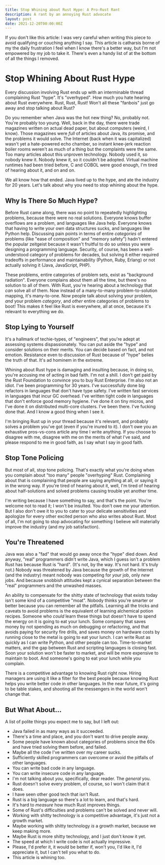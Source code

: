 ```yaml
---
title: Stop Whining about Rust Hype: A Pro-Rust Rant
description: A rant by an annoying Rust advocate
layout: post
date: 2021-12-20T00:00:00Z
---
```


If you don't like this article: I was very careful when writing this piece to
avoid qualifying or couching anything I say. This article is catharsis borne of
my the daily frustration I feel when I know there's a better way, but I'm not
empowered by my job to take it. There's even a handy list of at the bottom of
all the things I removed.

# Stop Whining About Rust Hype

Every discussion involving Rust ends up with an interminable thread complaining
Rust "hype". It's "overhyped". How much you hate hearing about Rust everywhere.
Rust, Rust, Rust! Won't all these "fanbois" just go away and stop talking about
Rust?

Do you remember when Java was the hot new thing? No, probably not. You're
probably too young. Well, back in the day, there were trade magazines written
on actual dead paper, but about computers (weird, I know). Those magazines were
*full* of articles about Java, its promise, and the problems it would solve.
The Internet (back when it was capitalized) wasn't yet a hate-powered echo
chamber, so instant knee-jerk reaction boiler rooms weren't as much of a thing
but the complaints were the same. Too many articles about this unproven
technology. Nobody used it, so nobody knew it. Nobody knew it, so it couldn't
be adopted. Virtual machine runtimes had been tried before, C and COBOL were
good enough, I'm tired of hearing about it, and on and on.

We all know how that ended. Java lived up to the hype, and ate the industry for
20 years. Let's talk about why you need to stop whining about the hype.

## Why Is There So Much Hype?

Before Rust came along, there was no point to repeatedly highlighting problems,
because there were no real solutions. Everyone knows buffer overflows are a
problem, and languages like Java help. Everyone knows that having to write your
own data structures sucks, and languages like Python help. Discussing pain
points in terms of entire _categories_ of problems (like "ease of composition"
and "memory safety") hadn't entered the popular zeitgeist because it wasn't
fruitful to do so unless you were designing a programming language. Security,
of course, has been a well-understood category of problems for decades, but
solving it either required tradeoffs in performance and maintainability
(Python, Ruby, Erlang) or not actually solving it (Java, JavaScript, PHP).

These problems, entire categories of problem sets, exist as "background
radiation". Everyone complains about them all the time, but there's no solution
to all of them. With Rust, you're hearing about a technology that _can_ solve
all of them. Now instead of a many-to-many problem-to-solution mapping, it's
many-to-one. Now people talk about solving your problem, _and_ your problem
_category_, and _other_ entire categories of problems to boot! This makes it
feel like Rust is everywhere, all at once, because it's relevant to everything
we do.

## Stop Lying to Yourself

It's a hallmark of techie-types, of "engineers", that you're adept at assessing
systems dispassionately. You can put aside the "hype" and consider solutions on
their merits. You can decide based on fact, and not emotion. Resistance even to
discussion of Rust because of "hype" belies the truth of that. It's ad hominem
in the extreme.

Whining about Rust hype is damaging and insulting because, in doing so, you're
accusing me of acting in bad faith. I'm not a shill. I don't get paid by the
Rust Foundation to convince you to buy Rust Enterprise. I'm also not an idiot.
I've been programming for 30 years. I've successfully done big refactors in
languages that don't have type safety. I've written fast services in languages
that incur GC overhead. I've written tight code in languages that don't enforce
good memory hygiene. I've done it on tiny micros, and I've done it on
distributed multi-core clusters. I've been there. I've fucking done that. And I
know a good thing when I see it.

I'm bringing Rust up in your thread because it's relevant, and probably solves
a problem you've got (even if you're inured to it). I don't owe you an
exhaustive pros-vs-cons article any time I write anything. If you choose to
disagree with me, disagree with me on the merits of what I've said, and please
respond to me in good faith, as I say what I say in good faith.

## Stop Tone Policing

But most of all, stop tone policing. That's exactly what you're doing when you
complain about "too many" people "overhyping" Rust. Complaining about that is
complaining that people are saying anything at all, or saying it in the wrong
way. If you're tired of hearing about it, well, I'm tired of hearing about
half-solutions and solved problems causing trouble yet another time.

I'm writing because I have something to say, and that's the point. You're
welcome not to read it; I won't be insulted. You don't owe me your attention.
But I also don't owe it to you to cater to your delicate sensitivities and
apologize for every other excited person who also writes about Rust. Most of
all, I'm not going to stop advocating for something I believe will materially
improve the industry (and my job satisfaction).

## You're Threatened

Java was also a "fad" that would go away once the "hype" died down. And anyway,
"real" programmers didn't write Java, which I guess isn't a problem Rust has
because Rust is "hard". (It's not, by the way. It's not hard. It's truly not.)
Nobody was threatened by Java because the growth of the Internet (and the
industry) meant nobody was competing for *your* job, only *new* jobs. And
because snobbish attitudes kept a cynical separation between the "real"
programmers and the unwashed masses.

An ability to compensate for the shitty state of technology that exists today
isn't some kind of a competitive "moat". Nobody thinks you're smarter or better
because you can remember all the pitfalls. Learning all the tricks and caveats
to avoid problems is the equivalent of learning alchemical potion recipes.
Someone who *could* learn these things but doesn't have to spend the energy on
it is going to eat your lunch. Some company that saves money by not spending as
much on debugging or refactoring, and that avoids paying for security fire
drills, and saves money on hardware costs by running close to the metal is
going to eat your lunch. I can write Rust as quickly as I can write Python, and
other people can too. Time-to-market matters, and the gap between Rust and
scripting languages is closing fast. Soon your solution won't be faster to
market, and will be more expensive to maintain to boot. And someone's going to
eat your lunch while you complain.

There is a competitive advantage to knowing Rust right now. Hiring managers are
using it like a filter for the best people because knowing Rust helps you write
better code in other languages. In the near future, it's going to be table
stakes, and shooting all the messengers in the world won't change that.

## But What About...

A list of polite things you expect me to say, but I left out:

* Java failed in as many ways as it succeeded.
* There's a time and place, and you don't want to drive people away.
* Some people have known about categories of problems since the 60s and have
  tried solving them before, and failed.
* Maybe all the code I've written over my career sucks.
* Sufficiently skilled programmers can overcome or avoid the pitfalls of other
  languages.
* You can write bad code in any language.
* You can write insecure code in any language.
* I'm not talking about *you*, specifically, dear reader. The _general_ you.
* Rust doesn't solve every problem, of course, so I won't claim that it does.
* I have seen other good tech that isn't Rust.
* Rust is a big language so there's a lot to learn, and that's hard.
* It's hard to *measure* how much Rust improves things.
* Some of Rust's difficulties and problems can't be solved and never will.
* Working with shitty technology is a competitive advantage, it's just not a
  growth market.
* Maybe working with shitty technology *is* a growth market, because we keep
  making more.
* Maybe Rust is more shitty technology, and I just don't know it yet.
* The speed at which I write code is not actually impressive.
* Please, I'd prefer it, it would be better if, won't you, I'd like it, I'd
  appreciate it, but I can't tell you what to do.
* This article is whining too.
